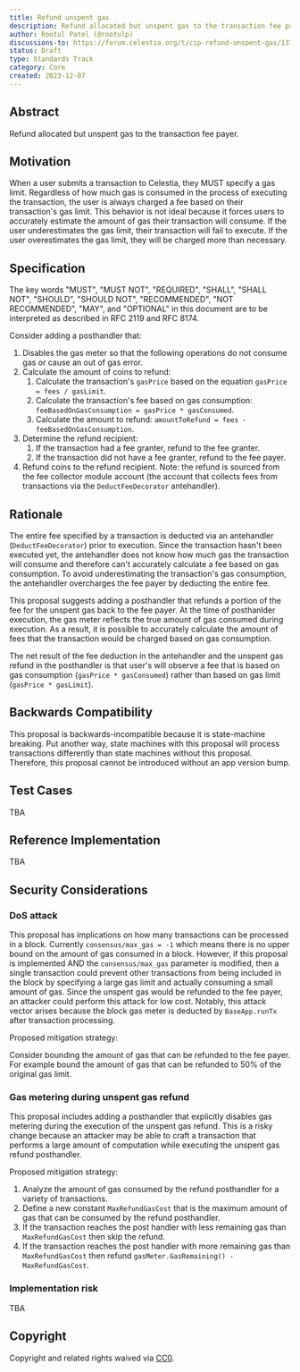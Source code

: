 ```yaml
---
title: Refund unspent gas
description: Refund allocated but unspent gas to the transaction fee payer.
author: Rootul Patel (@rootulp)
discussions-to: https://forum.celestia.org/t/cip-refund-unspent-gas/1374
status: Draft
type: Standards Track
category: Core
created: 2023-12-07
---
```


## Abstract

Refund allocated but unspent gas to the transaction fee payer.

## Motivation

When a user submits a transaction to Celestia, they MUST specify a gas limit. Regardless of how much gas is consumed in the process of executing the transaction, the user is always charged a fee based on their transaction's gas limit. This behavior is not ideal because it forces users to accurately estimate the amount of gas their transaction will consume. If the user underestimates the gas limit, their transaction will fail to execute. If the user overestimates the gas limit, they will be charged more than necessary.

## Specification

The key words "MUST", "MUST NOT", "REQUIRED", "SHALL", "SHALL NOT", "SHOULD", "SHOULD NOT", "RECOMMENDED", "NOT RECOMMENDED", "MAY", and "OPTIONAL" in this document are to be interpreted as described in RFC 2119 and RFC 8174.

Consider adding a posthandler that:

1. Disables the gas meter so that the following operations do not consume gas or cause an out of gas error.
1. Calculate the amount of coins to refund:
    1. Calculate the transaction's `gasPrice` based on the equation `gasPrice = fees / gasLimit`.
    1. Calculate the transaction's fee based on gas consumption: `feeBasedOnGasConsumption = gasPrice * gasConsumed`.
    1. Calculate the amount to refund: `amountToRefund = fees - feeBasedOnGasConsumption`.
1. Determine the refund recipient:
    1. If the transaction had a fee granter, refund to the fee granter.
    1. If the transaction did not have a fee granter, refund to the fee payer.
1. Refund coins to the refund recipient. Note: the refund is sourced from the fee collector module account (the account that collects fees from transactions via the `DeductFeeDecorator` antehandler).

## Rationale

The entire fee specified by a transaction is deducted via an antehandler (`DeductFeeDecorator`) prior to execution. Since the transaction hasn't been executed yet, the antehandler does not know how much gas the transaction will consume and therefore can't accurately calculate a fee based on gas consumption. To avoid underestimating the transaction's gas consumption, the antehandler overcharges the fee payer by deducting the entire fee.

This proposal suggests adding a posthandler that refunds a portion of the fee for the unspent gas back to the fee payer. At the time of posthanlder execution, the gas meter reflects the true amount of gas consumed during execution. As a result, it is possible to accurately calculate the amount of fees that the transaction would be charged based on gas consumption.

The net result of the fee deduction in the antehandler and the unspent gas refund in the posthandler is that user's will observe a fee that is based on gas consumption (`gasPrice * gasConsumed`) rather than based on gas limit (`gasPrice * gasLimit`).

## Backwards Compatibility

This proposal is backwards-incompatible because it is state-machine breaking. Put another way, state machines with this proposal will process transactions differently than state machines without this proposal. Therefore, this proposal cannot be introduced without an app version bump.

## Test Cases

TBA

## Reference Implementation

TBA

## Security Considerations

### DoS attack

This proposal has implications on how many transactions can be processed in a block. Currently `consensus/max_gas = -1` which means there is no upper bound on the amount of gas consumed in a block. However, if this proposal is implemented AND the `consensus/max_gas` parameter is modified, then a single transaction could prevent other transactions from being included in the block by specifying a large gas limit and actually consuming a small amount of gas. Since the unspent gas would be refunded to the fee payer, an attacker could perform this attack for low cost. Notably, this attack vector arises because the block gas meter is deducted by `BaseApp.runTx` after transaction processing.

Proposed mitigation strategy:

Consider bounding the amount of gas that can be refunded to the fee payer. For example bound the amount of gas that can be refunded to 50% of the original gas limit.

### Gas metering during unspent gas refund

This proposal includes adding a posthandler that explicitly disables gas metering during the execution of the unspent gas refund. This is a risky change because an attacker may be able to craft a transaction that performs a large amount of computation while executing the unspent gas refund posthandler.

Proposed mitigation strategy:

1. Analyze the amount of gas consumed by the refund posthandler for a variety of transactions.
1. Define a new constant `MaxRefundGasCost` that is the maximum amount of gas that can be consumed by the refund posthandler.
1. If the transaction reaches the post handler with less remaining gas than `MaxRefundGasCost` then skip the refund.
1. If the transaction reaches the post handler with more remaining gas than `MaxRefundGasCost` then refund `gasMeter.GasRemaining() - MaxRefundGasCost`.

### Implementation risk

TBA

## Copyright

Copyright and related rights waived via [CC0](../LICENSE).
